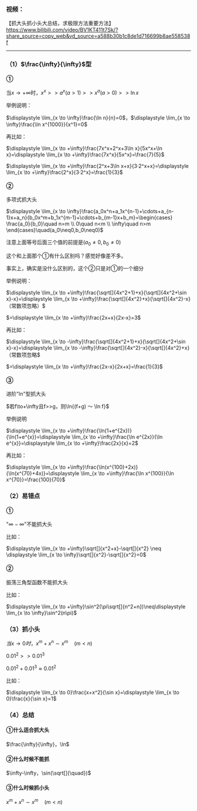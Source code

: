### 视频：

【抓大头抓小头大总结，求极限方法重要方法】 https://www.bilibili.com/video/BV1KT411t7Sk/?share_source=copy_web&vd_source=a588b30b1c8de1d716699b8ae558538f



-------------------

### （1）$\frac{\infty}{\infty}$型

#### ①

当$x \to +\infty$时，$x^x>>a^x(a>1)>>x^a(a>0)>>\ln x$



举例说明：

$\displaystyle \lim_{x \to \infty}\frac{\ln n}{n}=0$，$\displaystyle \lim_{x \to \infty}\frac{\ln x^{1000}}{x^1}=0$



再比如：

$\displaystyle \lim_{x \to +\infty}\frac{7x^x+2^x+3\ln x}{5x^x+\ln x}=\displaystyle \lim_{x \to +\infty}\frac{7x^x}{5x^x}=\frac{7}{5}$

$\displaystyle \lim_{x \to +\infty}\frac{2^x+3\ln x+x}{3·2^x+x}=\displaystyle \lim_{x \to +\infty}\frac{2^x}{3·2^x}=\frac{1}{3}$



#### ②

多项式抓大头

$\displaystyle \lim_{x \to \infty}\frac{a_0x^n+a_1x^{n-1}+\cdots+a_{n-1}x+a_n}{b_0x^m+b_1x^{m-1}+\cdots+b_{m-1}x+b_m}=\begin{cases} \frac{a_0}{b_0}\quad n=m \\ 0\quad n<m \\ \infty\quad n>m \end{cases}\quad(a_0\neq0,b_0\neq0)$

注意上面等号后面三个值的前提是$(a_0\neq0,b_0\neq0)$



这个和上面那个①有什么区别吗？感觉好像差不多。

事实上，确实是没什么区别的，这个②只是对①的一个细分



举例说明：

$\displaystyle \lim_{x \to +\infty}\frac{\sqrt[]{4x^2+1}+x}{\sqrt[]{4x^2+\sin x}-x}=\displaystyle \lim_{x \to +\infty}\frac{\sqrt[]{4x^2}+x}{\sqrt[]{4x^2}-x}（常数项忽略）$

$=\displaystyle \lim_{x \to +\infty}\frac{2x+x}{2x-x}=3$



再比如：

$\displaystyle \lim_{x \to -\infty}\frac{\sqrt[]{4x^2+1}+x}{\sqrt[]{4x^2+\sin x}-x}=\displaystyle \lim_{x \to -\infty}\frac{\sqrt[]{4x^2}-x}{\sqrt[]{4x^2}+x}（常数项忽略$

$=\displaystyle \lim_{x \to +\infty}\frac{2x-x}{2x+x}=\frac{1}{3}$



#### ③

进阶"ln"型抓大头

$若f\to+\infty且f>>g，则\ln{(f+g) ～ \ln f}$



举例说明

$\displaystyle \lim_{x \to +\infty}\frac{\ln(1+e^{2x})}{\ln(1+e^{x}}=\displaystyle \lim_{x \to +\infty}\frac{\ln e^{2x}}{\ln e^{x}}=\displaystyle \lim_{x \to +\infty}\frac{2x}{x}=2$



再比如：

$\displaystyle \lim_{x \to +\infty}\frac{\ln(x^{100}+2x)}{\ln(x^{70}+4x)}=\displaystyle \lim_{x \to +\infty}\frac{\ln x^{100}}{\ln x^{70}}=\frac{100}{70}$



### （2）易错点

#### ①

"$\infty-\infty$"不能抓大头

比如：

$\displaystyle \lim_{x \to +\infty}\sqrt[]{x^2+x}-\sqrt[]{x^2} \neq \displaystyle \lim_{x \to \infty}\sqrt[]{x^2}-\sqrt[]{x^2}=0$



#### ②

振荡三角型函数不能抓大头

比如：

$\displaystyle \lim_{x \to +\infty}\sin^2(\pi\sqrt[]{n^2+n})\neq\displaystyle \lim_{x \to \infty}\sin^2(n\pi)$



### （3）抓小头

$当x \to 0时，x^m+x^n \sim x^m\quad(m<n)$

$0.01^2>>0.01^3$

$0.01^2+0.01^3≈0.01^2$



比如：

$\displaystyle \lim_{x \to 0}\frac{x+x^2}{\sin x}=\displaystyle \lim_{x \to 0}\frac{x}{\sin x}=1$



### （4）总结

#### ①什么适合抓大头

$\frac{\infty}{\infty}，\ln$

#### ②什么时候不能抓

$\infty-\infty，\sin(\sqrt[]{\quad})$

#### ③什么时候抓小头

$x^m+x^n \sim x^m\quad (m<n)$